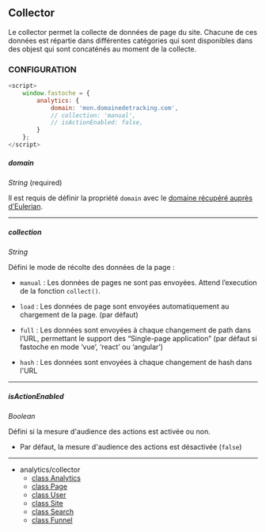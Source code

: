 ## Collector

Le collector permet la collecte de données de page du site.
Chacune de ces données est répartie dans différentes catégories qui sont disponibles dans des objest qui sont concaténés au moment de la collecte.

### CONFIGURATION

```javascript
<script>
    window.fastoche = {
        analytics: {
            domain: 'mon.domainedetracking.com',
            // collection: 'manual',
            // isActionEnabled: false,  
        }
    };
</script>
```

##### domain

_String_ (required)

Il est requis de définir la propriété `domain` avec le [domaine récupéré auprès d’Eulerian](https://eulerian.wiki/doku.php?id=fr:quickonboarding:installation:domain_implementation).

* * *

##### collection

_String_

Défini le mode de récolte des données de la page :

* `manual` : Les données de pages ne sont pas envoyées. Attend l’execution de la fonction `collect()`.

* `load` : Les données de page sont envoyées automatiquement au chargement de la page. (par défaut)

* `full` : Les données sont envoyées à chaque changement de path dans l’URL, permettant le support des “Single-page
  application” (par défaut si fastoche en mode ‘vue’, ‘react’ ou ‘angular’)

* `hash` : Les données sont envoyées à chaque changement de hash dans l'URL

* * *

##### isActionEnabled

_Boolean_

Défini si la mesure d'audience des actions est activée ou non.

* Par défaut, la mesure d'audience des actions est désactivée (`false`)

* * *


- analytics/collector
  - [class Analytics](collector/analytics.md)
  - [class Page](collector/page.md)
  - [class User](collector/user.md)
  - [class Site](collector/site.md)
  - [class Search](collector/search.md)
  - [class Funnel](collector/funnel.md)
